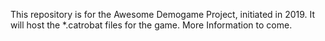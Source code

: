 This repository is for the Awesome Demogame Project, initiated in 2019.
It will host the *.catrobat files for the game. More Information to come.
